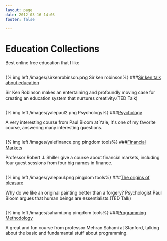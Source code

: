 ```yaml
---
layout: page
date: 2012-03-16 14:03
footer: false

---
```


# Education Collections


Best online free education that I like
## 

{% img left /images/sirkenrobinson.png Sir ken robinson%}
###[Sir ken talk about education](http://www.ted.com/talks/lang/en/ken_robinson_says_schools_kill_creativity.html)

Sir Ken Robinson makes an entertaining and profoundly moving case for creating an education system that nurtures creativity.(TED Talk)

## 

{% img left /images/yalepaul2.png Psychology%}
###[Psychology](http://academicearth.org/courses/introduction-to-psychology)

A very interesting course from Paul Bloom at Yale, it's one of my favorite course, answering many interesting questions.
## 

{% img left /images/yalefinance.png pingdom tools%}
###[Financial Markets](http://oyc.yale.edu/economics/econ-252-08)

Professor Robert J. Shiller give a course about financial markets, including four guest sessions from four big names in finance.
## 

{% img left /images/yalepaul.png pingdom tools%}
###[The origins of pleasure](http://www.ted.com/talks/lang/en/paul_bloom_the_origins_of_pleasure.html)

Why do we like an original painting better than a forgery? Psychologist Paul Bloom argues that human beings are essentialists.(TED Talk)
## 

{% img left /images/sahami.png pingdom tools%}
###[Programming Methodology](http://see.stanford.edu/see/courseinfo.aspx?coll=824a47e1-135f-4508-a5aa-866adcae1111)

A great and fun course from professor Mehran Sahami at Stanford, talking about the basic and fundamantal stuff about programming.
